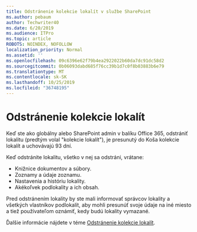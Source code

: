 ```yaml
---
title: Odstránenie kolekcie lokalít v službe SharePoint
ms.author: pebaum
author: Techwriter40
ms.date: 6/20/2019
ms.audience: ITPro
ms.topic: article
ROBOTS: NOINDEX, NOFOLLOW
localization_priority: Normal
ms.assetid: ''
ms.openlocfilehash: 09c6396e62f79b4ea2922022b60da7dc91dc58d2
ms.sourcegitcommit: 0b06093dabd685f76cc39b1d7c0f8b03883b6e79
ms.translationtype: MT
ms.contentlocale: sk-SK
ms.lasthandoff: 10/25/2019
ms.locfileid: "36748195"
---
```

# <a name="delete-a-site-collection"></a>Odstránenie kolekcie lokalít

Keď ste ako globálny alebo SharePoint admin v balíku Office 365, odstrániť lokalitu (predtým volal "kolekcie lokalít"), je presunutý do Koša kolekcie lokalít a uchovávajú 93 dní. 

Keď odstránite lokalitu, všetko v nej sa odstráni, vrátane:

- Knižnice dokumentov a súbory.
- Zoznamy a údaje zoznamu.
- Nastavenia a históriu lokality.
- Akékoľvek podlokality a ich obsah.

Pred odstránením lokality by ste mali informovať správcov lokality a všetkých vlastníkov podlokalít, aby mohli presunúť svoje údaje na iné miesto a tiež používateľom oznámiť, kedy budú lokality vymazané. 

Ďalšie informácie nájdete v téme [Odstránenie kolekcie lokalít](https://docs.microsoft.com/sharepoint/delete-site-collection). 